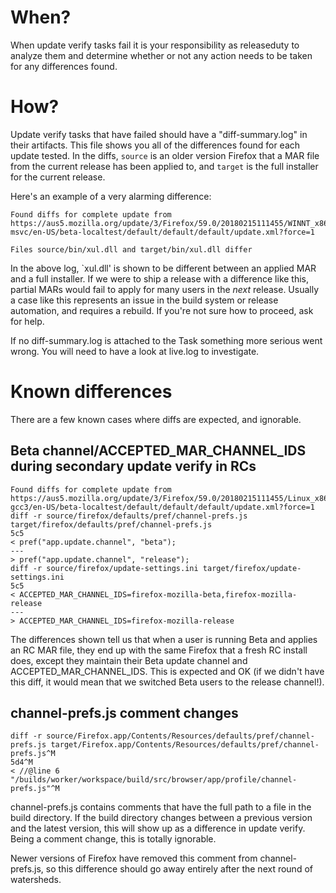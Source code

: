 # When?

When update verify tasks fail it is your responsibility as releaseduty to analyze them and determine whether or not any action needs to be taken for any differences found.

# How? 

Update verify tasks that have failed should have a "diff-summary.log" in their artifacts. This file shows you all of the differences found for each update tested. In the diffs, `source` is an older version Firefox that a MAR file from the current release has been applied to, and `target` is the full installer for the current release.

Here's an example of a very alarming difference:
```
Found diffs for complete update from https://aus5.mozilla.org/update/3/Firefox/59.0/20180215111455/WINNT_x86-msvc/en-US/beta-localtest/default/default/default/update.xml?force=1

Files source/bin/xul.dll and target/bin/xul.dll differ
```

In the above log, `xul.dll' is shown to be different between an applied MAR and a full installer. If we were to ship a release with a difference like this, partial MARs would fail to apply for many users in the _next_ release. Usually a case like this represents an issue in the build system or release automation, and requires a rebuild. If you're not sure how to proceed, ask for help.

If no diff-summary.log is attached to the Task something more serious went wrong. You will need to have a look at live.log to investigate.

# Known differences

There are a few known cases where diffs are expected, and ignorable.

## Beta channel/ACCEPTED_MAR_CHANNEL_IDS during secondary update verify in RCs

```
Found diffs for complete update from https://aus5.mozilla.org/update/3/Firefox/59.0/20180215111455/Linux_x86-gcc3/en-US/beta-localtest/default/default/default/update.xml?force=1
diff -r source/firefox/defaults/pref/channel-prefs.js target/firefox/defaults/pref/channel-prefs.js
5c5
< pref("app.update.channel", "beta");
---
> pref("app.update.channel", "release");
diff -r source/firefox/update-settings.ini target/firefox/update-settings.ini
5c5
< ACCEPTED_MAR_CHANNEL_IDS=firefox-mozilla-beta,firefox-mozilla-release
---
> ACCEPTED_MAR_CHANNEL_IDS=firefox-mozilla-release
```

The differences shown tell us that when a user is running Beta and applies an RC MAR file, they end up with the same Firefox that a fresh RC install does, except they maintain their Beta update channel and ACCEPTED_MAR_CHANNEL_IDS. This is expected and OK (if we didn't have this diff, it would mean that we switched Beta users to the release channel!).

## channel-prefs.js comment changes

```
diff -r source/Firefox.app/Contents/Resources/defaults/pref/channel-prefs.js target/Firefox.app/Contents/Resources/defaults/pref/channel-prefs.js^M
5d4^M
< //@line 6 "/builds/worker/workspace/build/src/browser/app/profile/channel-prefs.js"^M
```

channel-prefs.js contains comments that have the full path to a file in the build directory. If the build directory changes between a previous version and the latest version, this will show up as a difference in update verify. Being a comment change, this is totally ignorable.

Newer versions of Firefox have removed this comment from channel-prefs.js, so this difference should go away entirely after the next round of watersheds.
